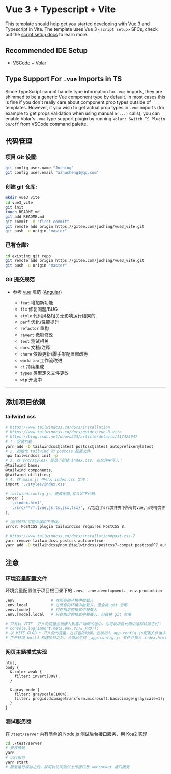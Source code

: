 # Vue 3 + Typescript + Vite

This template should help get you started developing with Vue 3 and Typescript in Vite. The template uses Vue 3 `<script setup>` SFCs, check out the [script setup docs](https://v3.vuejs.org/api/sfc-script-setup.html#sfc-script-setup) to learn more.

## Recommended IDE Setup

- [VSCode](https://code.visualstudio.com/) + [Volar](https://marketplace.visualstudio.com/items?itemName=johnsoncodehk.volar)

## Type Support For `.vue` Imports in TS

Since TypeScript cannot handle type information for `.vue` imports, they are shimmed to be a generic Vue component type by default. In most cases this is fine if you don't really care about component prop types outside of templates. However, if you wish to get actual prop types in `.vue` imports (for example to get props validation when using manual `h(...)` calls), you can enable Volar's `.vue` type support plugin by running `Volar: Switch TS Plugin on/off` from VSCode command palette.


## 代码管理

### 项目 Git 设置:

```sh
git config user.name "Juching"
git config user.email "azhucheng1@qq.com"
```

### 创建 git 仓库:

```sh
mkdir vue3_vite
cd vue3_vite
git init
touch README.md
git add README.md
git commit -m "first commit"
git remote add origin https://gitee.com/juching/vue3_vite.git
git push -u origin "master"
```

### 已有仓库?

```sh
cd existing_git_repo
git remote add origin https://gitee.com/juching/vue3_vite.git
git push -u origin "master"
```

### Git 提交规范

- 参考 [vue](https://github.com/vuejs/vue/blob/dev/.github/COMMIT_CONVENTION.md) 规范 ([Angular](https://github.com/conventional-changelog/conventional-changelog/tree/master/packages/conventional-changelog-angular))

  - `feat` 增加新功能
  - `fix` 修复问题/BUG
  - `style` 代码风格相关无影响运行结果的
  - `perf` 优化/性能提升
  - `refactor` 重构
  - `revert` 撤销修改
  - `test` 测试相关
  - `docs` 文档/注释
  - `chore` 依赖更新/脚手架配置修改等
  - `workflow` 工作流改进
  - `ci` 持续集成
  - `types` 类型定义文件更改
  - `wip` 开发中

---

## 添加项目依赖

### tailwind css

```sh
# https://www.tailwindcss.cn/docs/installation
# https://www.tailwindcss.cn/docs/guides/vue-3-vite
# https://blog.csdn.net/wuovo233/article/details/117425047
# 1. 安装依赖
yarn add -D tailwindcss@latest postcss@latest autoprefixer@latest
# 2. 初始化 tailwind 和 postcss 配置文件
npx tailwindcss init -p
# 3. 在 src/styles/ 目录下新建 index.css, 在文件中写入：
@tailwind base;
@tailwind components;
@tailwind utilities;
# 4. 在 main.js 中引入 index.css 文件：
import './styles/index.css'

# tailwind.config.js，更改配置,写入如下代码:
purge: [
  './index.html',
  './src/**/*.{vue,js,ts,jsx,tsx}', //包含了src文件夹下所有的vue,js等等文件
],

# 运行项目(可能会报如下错误)
Error: PostCSS plugin tailwindcss requires PostCSS 8.

# https://www.tailwindcss.cn/docs/installation#post-css-7
yarn remove tailwindcss postcss autoprefixer
yarn add -D tailwindcss@npm:@tailwindcss/postcss7-compat postcss@^7 autoprefixer@^9
```

## 注意

### 环境变量配置文件

环境变量配置位于项目根目录下的 `.env`、`.env.development`、`.env.production`

```sh
.env                # 在所有的环境中被载入
.env.local          # 在所有的环境中被载入，但会被 git 忽略
.env.[mode]         # 只在指定的模式中被载入
.env.[mode].local   # 只在指定的模式中被载入，但会被 git 忽略

# 只有以 VITE_ 开头的变量会被嵌入到客户端侧的包中，你可以项目代码中这样访问它们：
# console.log(import.meta.env.VITE_PROT);
# 以 VITE_GLOB_* 开头的的变量，在打包的时候，会被加入_app.config.js配置文件当中.
# 生产环境 build 构建项目之后，会自动生成 _app.config.js 文件并插入 index.html
```

### 网页主题模式实现

```less
html,
body {
  &.color-weak {
    filter: invert(80%);
  }

  &.gray-mode {
    filter: grayscale(100%);
    filter: progid:dximagetransform.microsoft.basicimage(grayscale=1);
  }
}
```

### 测试服务器

在 `/test/server` 内有简单的 Node.js 测试后台接口服务，用 Koa2 实现

```sh
cd ./test/server
# 安装依赖
yarn
# 运行服务
yarn start
# 服务运行成功之后，就可以访问测试上传接口及 websocket 接口服务
```
